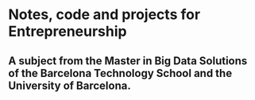 # Notes, code and projects for Entrepreneurship
## A subject from the Master in Big Data Solutions of the Barcelona Technology School and the University of Barcelona.